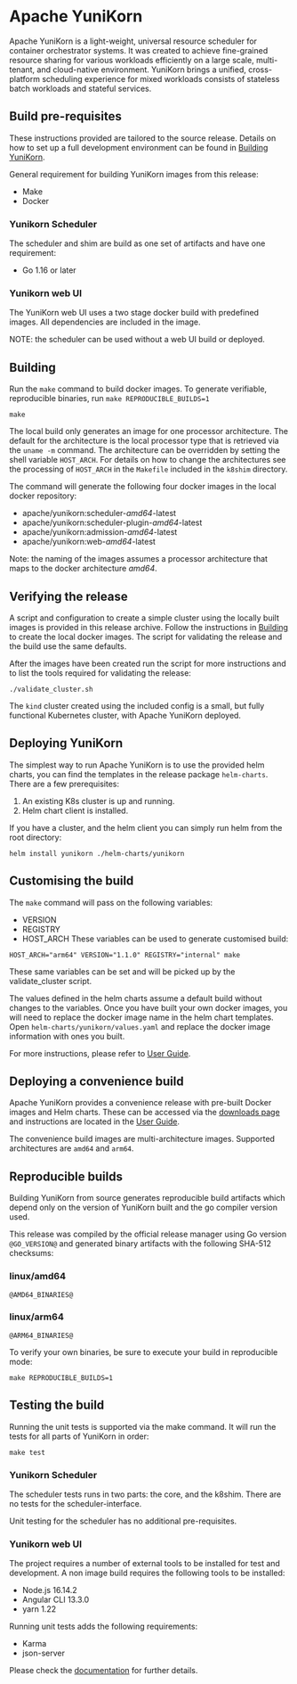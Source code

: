 <!--
Licensed to the Apache Software Foundation (ASF) under one or more
contributor license agreements.  See the NOTICE file distributed with
this work for additional information regarding copyright ownership.
The ASF licenses this file to you under the Apache License, Version 2.0
(the "License"); you may not use this file except in compliance with
the License.  You may obtain a copy of the License at

  http://www.apache.org/licenses/LICENSE-2.0

Unless required by applicable law or agreed to in writing, software
distributed under the License is distributed on an "AS IS" BASIS,
WITHOUT WARRANTIES OR CONDITIONS OF ANY KIND, either express or implied.
See the License for the specific language governing permissions and
limitations under the License.
-->

# Apache YuniKorn
Apache YuniKorn is a light-weight, universal resource scheduler for container orchestrator systems.
It was created to achieve fine-grained resource sharing for various workloads efficiently on a large scale, multi-tenant,
and cloud-native environment. YuniKorn brings a unified, cross-platform scheduling experience for mixed workloads consists
of stateless batch workloads and stateful services.

## Build pre-requisites
These instructions provided are tailored to the source release.
Details on how to set up a full development environment can be found in [Building YuniKorn](https://yunikorn.apache.org/docs/next/developer_guide/build).

General requirement for building YuniKorn images from this release:
* Make
* Docker

### Yunikorn Scheduler
The scheduler and shim are build as one set of artifacts and have one requirement:
* Go 1.16 or later

### Yunikorn web UI
The YuniKorn web UI uses a two stage docker build with predefined images.
All dependencies are included in the image.

NOTE: the scheduler can be used without a web UI build or deployed.

## Building
Run the `make` command to build docker images. To generate verifiable, reproducible binaries,
run `make REPRODUCIBLE_BUILDS=1`

```shell script
make
```
The local build only generates an image for one processor architecture.
The default for the architecture is the local processor type that is retrieved via the `uname -m` command.
The architecture can be overridden by setting the shell variable `HOST_ARCH`.
For details on how to change the architectures see the processing of `HOST_ARCH` in the `Makefile` included in the `k8shim` directory.

The command will generate the following four docker images in the local docker repository:
* apache/yunikorn:scheduler-_amd64_-latest
* apache/yunikorn:scheduler-plugin-_amd64_-latest
* apache/yunikorn:admission-_amd64_-latest
* apache/yunikorn:web-_amd64_-latest

Note: the naming of the images assumes a processor architecture that maps to the docker architecture _amd64_.

## Verifying the release
A script and configuration to create a simple cluster using the locally built images is provided in this release archive.
Follow the instructions in [Building](#building) to create the local docker images.
The script for validating the release and the build use the same defaults.

After the images have been created run the script for more instructions and to list the tools required for validating
the release:
```shell
./validate_cluster.sh
```
The `kind` cluster created using the included config is a small, but fully functional Kubernetes cluster, with
Apache YuniKorn deployed.

## Deploying YuniKorn
The simplest way to run Apache YuniKorn is to use the provided helm charts, you can find the templates in the release
package `helm-charts`.
There are a few prerequisites:
1. An existing K8s cluster is up and running.
2. Helm chart client is installed.

If you have a cluster, and the helm client you can simply run helm from the root directory:
```shell script
helm install yunikorn ./helm-charts/yunikorn
```

## Customising the build
The `make` command will pass on the following variables:
* VERSION
* REGISTRY
* HOST_ARCH
These variables can be used to generate customised build:
```shell script
HOST_ARCH="arm64" VERSION="1.1.0" REGISTRY="internal" make
```

These same variables can be set and will be picked up by the validate_cluster script.

The values defined in the helm charts assume a default build without changes to the variables.
Once you have built your own docker images, you will need to replace the docker image name in the helm chart templates.
Open `helm-charts/yunikorn/values.yaml` and replace the docker image information with ones you built.

For more instructions, please refer to [User Guide](https://yunikorn.apache.org/docs/).

## Deploying a convenience build
Apache YuniKorn provides a convenience release with pre-built Docker images and Helm charts.
These can be accessed via the [downloads page](https://yunikorn.apache.org/community/download) and instructions are
located in the [User Guide](https://yunikorn.apache.org/docs/).

The convenience build images are multi-architecture images. Supported architectures are `amd64` and `arm64`.

## Reproducible builds
Building YuniKorn from source generates reproducible build artifacts which
depend only on the version of YuniKorn built and the go compiler version used.

This release was compiled by the official release manager using Go version `@GO_VERSION@`
and generated binary artifacts with the following SHA-512 checksums:

### linux/amd64
```
@AMD64_BINARIES@
```

### linux/arm64
```
@ARM64_BINARIES@
```

To verify your own binaries, be sure to execute your build in reproducible mode:
```shell script
make REPRODUCIBLE_BUILDS=1
```

## Testing the build
Running the unit tests is supported via the make command.
It will run the tests for all parts of YuniKorn in order:
```shell script
make test
```

### Yunikorn Scheduler
The scheduler tests runs in two parts: the core, and the k8shim.
There are no tests for the scheduler-interface.

Unit testing for the scheduler has no additional pre-requisites.

### Yunikorn web UI
The project requires a number of external tools to be installed for test and development.
A non image build requires the following tools to be installed:
* Node.js 16.14.2
* Angular CLI 13.3.0
* yarn 1.22

Running unit tests adds the following requirements:
* Karma
* json-server

Please check the [documentation](https://yunikorn.apache.org/docs/) for further details.

